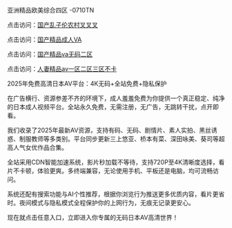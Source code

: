 亚洲精品欧美综合四区
-0710TN

点击访问：<a href="https://heiliaoe8ajia.pages.dev">国产乱子伦农村叉叉叉</a>

点击访问：<a href="https://heiliaoxwd5i8.pages.dev">国产精品成人VA</a>

点击访问：<a href="https://heiliaoll4qsx.pages.dev">国产精品va无码二区</a>

点击访问：<a href="https://heiliao2dmwwy.pages.dev">人妻精品av一区二区三区不卡
</a>

2025年免费高清日本AV平台：4K无码+全站免费+隐私保护

在广告横行、资源参差不齐的环境下，成人羞羞免费为你提供一个真正稳定、纯净的日本成人视频平台。全站永久免费，无需注册，无广告，无跳转干扰，点开即看。

我们收录了2025年最新AV资源，支持有码、无码、剧情片、素人实拍、黑丝诱惑、制服教师等多类别。平台同步更新三上悠亚、桥本有菜、深田咏美、葵司等超高人气女优作品合集。

全站采用CDN智能加速系统，影片秒加载不等待，支持720P至4K清晰度选择，看片不卡顿，体验更爽。多终端兼容，无论使用手机、平板还是电脑，均可流畅访问。

系统还配有搜索功能与AI个性推荐，根据你浏览行为推送更多优质内容，看片更省时。夜间模式与隐私模式全程保护你的上网行为，无痕无记录更安心。

现在就点击任意入口，立即进入你专属的无码日本AV高清世界！

<span style="display:none;">[Canonical link]  (  ）</span> 
